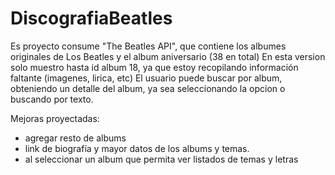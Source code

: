 # DiscografiaBeatles
Es proyecto consume "The Beatles API", que contiene los albumes originales de Los Beatles y el album aniversario (38 en total)
En esta version solo muestro hasta id album 18, ya que estoy recopilando información faltante (imagenes, lirica, etc) 
El usuario puede buscar por album, obteniendo un detalle del album, ya sea seleccionando la opcion o buscando por texto.


Mejoras proyectadas:
- agregar resto de albums
- link de biografía y mayor datos de los albums y temas.
- al seleccionar un album que permita ver listados de temas y letras
